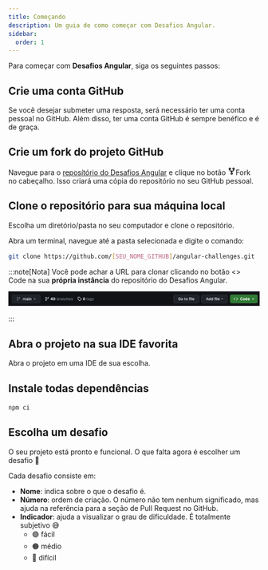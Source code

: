 ```yaml
---
title: Começando
description: Um guia de como começar com Desafios Angular.
sidebar:
  order: 1
---
```


Para começar com <b>Desafios Angular</b>, siga os seguintes passos:

## Crie uma conta GitHub

Se você desejar submeter uma resposta, será necessário ter uma conta pessoal no GitHub. Além disso, ter uma conta GitHub é sempre benéfico e é de graça.

## Crie um fork do projeto GitHub

Navegue para o [reposítório do Desafios Angular](https://github.com/tomalaforge/angular-challenges) e clique no botão <span class="github-neutral-btn"> <svg aria-hidden="true" height="16" viewBox="0 0 16 16" version="1.1" width="16" data-view-component="true" class="octicon octicon-repo-forked mr-2">
<path d="M5 5.372v.878c0 .414.336.75.75.75h4.5a.75.75 0 0 0 .75-.75v-.878a2.25 2.25 0 1 1 1.5 0v.878a2.25 2.25 0 0 1-2.25 2.25h-1.5v2.128a2.251 2.251 0 1 1-1.5 0V8.5h-1.5A2.25 2.25 0 0 1 3.5 6.25v-.878a2.25 2.25 0 1 1 1.5 0ZM5 3.25a.75.75 0 1 0-1.5 0 .75.75 0 0 0 1.5 0Zm6.75.75a.75.75 0 1 0 0-1.5.75.75 0 0 0 0 1.5Zm-3 8.75a.75.75 0 1 0-1.5 0 .75.75 0 0 0 1.5 0Z"></path></svg>Fork</span> no cabeçalho. Isso criará uma cópia do repositório no seu GitHub pessoal.

## Clone o repositório para sua máquina local

Escolha um diretório/pasta no seu computador e clone o repositório.

Abra um terminal, navegue até a pasta selecionada e digite o comando:

```bash
git clone https://github.com/[SEU_NOME_GITHUB]/angular-challenges.git
```

:::note[Nota]
Você pode achar a URL para clonar clicando no botão <span class="github-success-btn"><> Code</span> na sua <b>própria instância</b> do repositório do Desafios Angular.

![Header of github workspace](../../../../assets/header-github.png)

:::

## Abra o projeto na sua IDE favorita

Abra o projeto em uma IDE de sua escolha.

## Instale todas dependências

```bash
npm ci
```

## Escolha um desafio

O seu projeto está pronto e funcional. O que falta agora é escolher um desafio 🚀

Cada desafio consiste em:

- <b>Nome</b>: indica sobre o que o desafio é.
- <b>Número</b>: ordem de criação. O número não tem nenhum significado, mas ajuda na referência para a seção de Pull Request no GitHub.
- <b>Indicador</b>: ajuda a visualizar o grau de dificuldade. É totalmente subjetivo 😅
  - 🟢 fácil
  - 🟠 médio
  - 🔴 difícil
